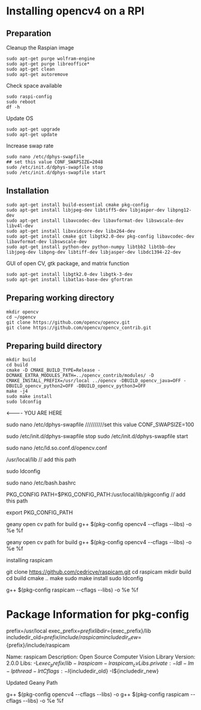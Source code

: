# Installing opencv4 on a RPI

## Preparation

Cleanup the Raspian image

```
sudo apt-get purge wolfram-engine
sudo apt-get purge libreoffice*
sudo apt-get clean
sudo apt-get autoremove
```

Check space available

```
sudo raspi-config
sudo reboot
df -h
```

Update OS
```
sudo apt-get upgrade
sudo apt-get update
```

Increase swap rate
```
sudo nano /etc/dphys-swapfile
## set this value CONF_SWAPSIZE=2048
sudo /etc/init.d/dphys-swapfile stop
sudo /etc/init.d/dphys-swapfile start
```

## Installation

```
sudo apt-get install build-essential cmake pkg-config
sudo apt-get install libjpeg-dev libtiff5-dev libjasper-dev libpng12-dev
sudo apt-get install libavcodec-dev libavformat-dev libswscale-dev libv4l-dev
sudo apt-get install libxvidcore-dev libx264-dev
sudo apt-get install cmake git libgtk2.0-dev pkg-config libavcodec-dev libavformat-dev libswscale-dev
sudo apt-get install python-dev python-numpy libtbb2 libtbb-dev libjpeg-dev libpng-dev libtiff-dev libjasper-dev libdc1394-22-dev
```


GUI of open CV, gtk package, and matrix function
```
sudo apt-get install libgtk2.0-dev libgtk-3-dev
sudo apt-get install libatlas-base-dev gfortran
```                           

## Preparing working directory

```
mkdir opencv
cd ~/opencv
git clone https://github.com/opencv/opencv.git
git clone https://github.com/opencv/opencv_contrib.git
```

## Preparing build directory

```
mkdir build
cd build
cmake -D CMAKE_BUILD_TYPE=Release -DCMAKE_EXTRA_MODULES_PATH=../opencv_contrib/modules/ -D CMAKE_INSTALL_PREFIX=/usr/local ../opencv -DBUILD_opencv_java=OFF -DBUILD_opencv_python2=OFF -DBUILD_opencv_python3=OFF
make -j4
sudo make install
sudo ldconfig
```



<---- YOU ARE HERE



sudo nano /etc/dphys-swapfile
//////////set this value CONF_SWAPSIZE=100

 sudo /etc/init.d/dphys-swapfile stop
 sudo /etc/init.d/dphys-swapfile start



sudo nano /etc/ld.so.conf.d/opencv.conf

/usr/local/lib                        //  add  this path

sudo ldconfig


sudo nano /etc/bash.bashrc

PKG_CONFIG PATH=$PKG_CONFIG_PATH:/usr/local/lib/pkgconfig               // add this path

export PKG_CONFIG_PATH





geany open cv path for build
g++ $(pkg-config opencv4 --cflags --libs) -o %e %f





geany open cv path for build
g++ $(pkg-config opencv4 --cflags --libs) -o %e %f





installing raspicam

git clone https://github.com/cedricve/raspicam.git
cd raspicam
mkdir build
cd build
cmake ..
make
sudo make install
sudo ldconfig


g++ $(pkg-config raspicam --cflags --libs) -o %e %f






# Package Information for pkg-config

prefix=/usr/local
exec_prefix=${prefix}
libdir=${exec_prefix}/lib
includedir_old=${prefix}/include/raspicam
includedir_new=${prefix}/include/raspicam

Name: raspicam
Description: Open Source Computer Vision Library
Version: 2.0.0
Libs: -L${exec_prefix}/lib -lraspicam -lraspicam_cv
Libs.private: -ldl -lm -lpthread -lrt
Cflags: -I${includedir_old} -I${includedir_new}



Updated Geany Path

g++ $(pkg-config opencv4 --cflags --libs) -o g++ $(pkg-config raspicam --cflags --libs) -o %e %f
